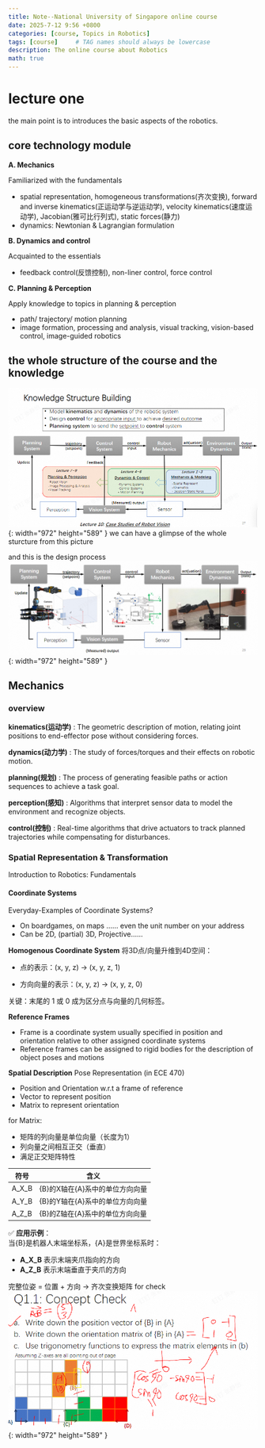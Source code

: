```yaml
---
title: Note--National University of Singapore online course
date: 2025-7-12 9:56 +0800
categories: [course, Topics in Robotics]
tags: [course]     # TAG names should always be lowercase
description: The online course about Robotics
math: true
---
```


# lecture one
the main point is to introduces the basic aspects of the robotics.
## core technology module
**A. Mechanics** 

Familiarized with the fundamentals

- spatial representation, homogeneous transformations(齐次变换), forward and inverse kinematics(正运动学与逆运动学), velocity kinematics(速度运动学), Jacobian(雅可比行列式), static forces(静力)
- dynamics: Newtonian & Lagrangian formulation

**B. Dynamics and control**

Acquainted to the essentials

- feedback control(反馈控制), non-liner control, force control


**C. Planning & Perception**

Apply knowledge to topics in planning & perception

- path/ trajectory/ motion planning
- image formation, processing and analysis, visual tracking, vision-based control, image-guided robotics
  
## the whole structure of the course and the knowledge
![Desktop View](assets/img/robotics1.png){: width="972" height="589" }
we can have a glimpse of the whole sturcture from this picture

and this is the design process
![Desktop View](assets/img/robotics2.png){: width="972" height="589" }

## Mechanics
### overview
**kinematics(运动学)**
: The geometric description of motion, relating joint positions to end-effector pose without considering forces.

**dynamics(动力学)**
: The study of forces/torques and their effects on robotic motion.

**planning(规划)**
: The process of generating feasible paths or action sequences to achieve a task goal.

**perception(感知)**
: Algorithms that interpret sensor data to model the environment and recognize objects.

**control(控制)**
: Real-time algorithms that drive actuators to track planned trajectories while compensating for disturbances.
### Spatial Representation & Transformation
Introduction to Robotics: Fundamentals

#### Coordinate Systems
Everyday-Examples of Coordinate Systems?
- On boardgames, on maps …… even the unit number on your address
- Can be 2D, (partial) 3D, Projective……

**Homogenous Coordinate System**
将3D点/向量升维到4D空间：

- 点的表示：(x, y, z) → (x, y, z, 1)

- 方向向量的表示：(x, y, z) → (x, y, z, 0)

关键：末尾的 1 或 0 成为区分点与向量的几何标签。

**Reference Frames**
- Frame is a coordinate system usually specified in position and orientation relative to other assigned coordinate systems
- Reference frames can be assigned to rigid bodies for the description of object poses and motions

**Spatial Description**
Pose Representation (in ECE 470)
- Position and Orientation w.r.t a frame of reference
- Vector to represent position
- Matrix to represent orientation

for Matrix:
- 矩阵的列向量是单位向量（长度为1）
- 列向量之间相互正交（垂直）
- 满足正交矩阵特性

| 符号    | 含义                                |
|---------|-------------------------------------|
| A_X_B   | {B}的X轴在{A}系中的单位方向向量     |
| A_Y_B   | {B}的Y轴在{A}系中的单位方向向量     |
| A_Z_B   | {B}的Z轴在{A}系中的单位方向向量     |

✅ **应用示例**：  
当{B}是机器人末端坐标系，{A}是世界坐标系时：  
- **A_X_B** 表示末端夹爪指向的方向  
- **A_Z_B** 表示末端垂直于夹爪的方向

完整位姿 = 位置 + 方向 → 齐次变换矩阵
for check
![Desktop View](assets/img/robotics3.png){: width="972" height="589" }
